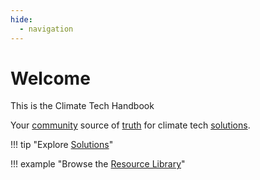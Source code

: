```yaml
---
hide:
  - navigation
---
```


# Welcome

This is the Climate Tech Handbook

Your [community](/contribute) source of [truth](../contribute/#quality-journalism) for climate tech [solutions](solutions).

!!! tip "Explore [Solutions](solutions)"

!!! example "Browse the [Resource Library](resources)"

<!-- !!! example "Our top priorities" -->

<!-- !!! example "Become a member" [heart donate] -->
